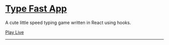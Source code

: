 [Type Fast App]()
=======================================

A cute little speed typing game written in React using hooks.

[Play Live](https://type-fast-app.web.app/)

* * *